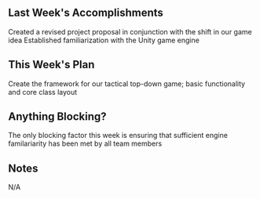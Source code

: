 ## Last Week's Accomplishments
Created a revised project proposal in conjunction with the shift in our game idea
Established familiarization with the Unity game engine

## This Week's Plan
Create the framework for our tactical top-down game; basic functionality and core class layout

## Anything Blocking?
The only blocking factor this week is ensuring that sufficient engine familariarity has been met by all team members

## Notes
N/A
